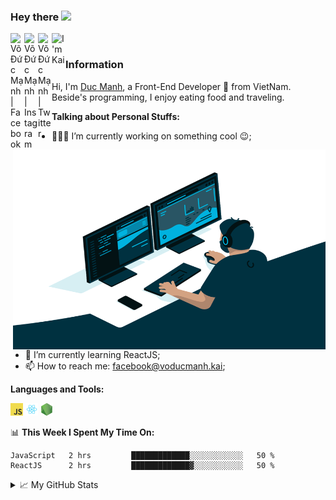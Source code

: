 ### Hey there <img src="https://media.giphy.com/media/hvRJCLFzcasrR4ia7z/giphy.gif" width="25px">
<a href="https://www.facebook.com/voducmanh.kai/" target="_blank">
  <img align="left" alt="Võ Đức Mạnh | Facebook" width="22px" src="https://cdn.jsdelivr.net/npm/simple-icons@v3/icons/facebook.svg" />
</a>
<a href="https://www.instagram.com/voducmanh99/" target="_blank">
  <img align="left" alt="Võ Đức Mạnh | Instagram" width="22px" src="https://cdn.jsdelivr.net/npm/simple-icons@v3/icons/instagram.svg" />
</a>
<a href="https://twitter.com/VoDucManh1999" target="_blank">
  <img align="left" alt="Võ Đức Mạnh | Twitter" width="22px" src="https://cdn.jsdelivr.net/npm/simple-icons@v3/icons/twitter.svg" />
</a>
<a href="https://www.linkedin.com/in/i-m-kai-8976251b4/" target="_blank">
  <img align="left" alt="I'm Kai" width="22px" src="https://cdn.jsdelivr.net/npm/simple-icons@v3/icons/linkedin.svg" />
</a>

<br />

### Information

Hi, I'm [Duc Manh](https://voducmanh.com), a Front-End Developer 🚀 from VietNam. Beside's programming, I enjoy eating food and traveling.

  <img align="right" alt="GIF" src="https://github.com/voducmanh99/voducmanh99/blob/master/code.gif?raw=true" width="500" height="320" />

**Talking about Personal Stuffs:**

- 👨🏽‍💻 I’m currently working on something cool :wink:;
- 🌱 I’m currently learning ReactJS; 
- 📫 How to reach me: [facebook@voducmanh.kai](https://www.facebook.com/voducmanh.kai/);

**Languages and Tools:**  

<code><img height="20" src="https://raw.githubusercontent.com/github/explore/80688e429a7d4ef2fca1e82350fe8e3517d3494d/topics/javascript/javascript.png"></code>
<code><img height="20" src="https://raw.githubusercontent.com/github/explore/80688e429a7d4ef2fca1e82350fe8e3517d3494d/topics/react/react.png"></code>
<code><img height="20" src="https://raw.githubusercontent.com/github/explore/80688e429a7d4ef2fca1e82350fe8e3517d3494d/topics/nodejs/nodejs.png"></code>

📊 **This Week I Spent My Time On:**
```text
JavaScript   2 hrs         █████████████░░░░░░░░░░░░   50 % 
ReactJS      2 hrs         █████████████▓░░░░░░░░░░░   50 % 
```

<details>
<summary>📈 My GitHub Stats</summary>

<p align="center"> <img src="https://github-readme-stats.vercel.app/api?username=voducmanh99&show_icons=true&theme=gotham" alt="voducmanh99" />

</details>


